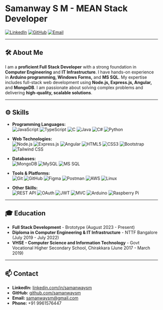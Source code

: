 # Samanway S M - MEAN Stack Developer

[![LinkedIn](https://img.shields.io/badge/LinkedIn-samanwaysm-blue?style=for-the-badge&logo=linkedin)](https://linkedin.com/in/samanwaysm)
[![GitHub](https://img.shields.io/badge/GitHub-samanwaysm-lightgrey?style=for-the-badge&logo=github)](https://github.com/samanwaysm)
[![Email](https://img.shields.io/badge/Email-samanwaysm%40gmail.com-red?style=for-the-badge&logo=gmail)](mailto:samanwaysm@gmail.com)

---

## 🛠️ About Me

I am a **proficient Full Stack Developer** with a strong foundation in **Computer Engineering** and **IT Infrastructure**. I have hands-on experience in **Arduino programming, Windows Forms,** and **MS SQL**. My expertise includes full-stack web development using **Node.js, Express.js, Angular,** and **MongoDB**. I am passionate about solving complex problems and delivering **high-quality, scalable solutions**.

---

## ⚙️ Skills

- **Programming Languages:**  
  ![JavaScript](https://img.shields.io/badge/JavaScript-F7DF1E?style=flat&logo=javascript&logoColor=black)
  ![TypeScript](https://img.shields.io/badge/TypeScript-007ACC?style=flat&logo=typescript&logoColor=white)
  ![C](https://img.shields.io/badge/C-00599C?style=flat&logo=c&logoColor=white)
  ![Java](https://img.shields.io/badge/Java-007396?style=flat&logo=java&logoColor=white)
  ![C#](https://img.shields.io/badge/C%23-239120?style=flat&logo=c-sharp&logoColor=white)
  ![Python](https://img.shields.io/badge/Python-3776AB?style=flat&logo=python&logoColor=white)

- **Web Technologies:**  
  ![Node.js](https://img.shields.io/badge/Node.js-339933?style=flat&logo=nodedotjs&logoColor=white)
  ![Express.js](https://img.shields.io/badge/Express.js-000000?style=flat&logo=express&logoColor=white)
  ![Angular](https://img.shields.io/badge/Angular-DD0031?style=flat&logo=angular&logoColor=white)
  ![HTML5](https://img.shields.io/badge/HTML5-E34F26?style=flat&logo=html5&logoColor=white)
  ![CSS3](https://img.shields.io/badge/CSS3-1572B6?style=flat&logo=css3&logoColor=white)
  ![Bootstrap](https://img.shields.io/badge/Bootstrap-563D7C?style=flat&logo=bootstrap&logoColor=white)
  ![Tailwind CSS](https://img.shields.io/badge/Tailwind_CSS-38B2AC?style=flat&logo=tailwind-css&logoColor=white)

- **Databases:**  
  ![MongoDB](https://img.shields.io/badge/MongoDB-4EA94B?style=flat&logo=mongodb&logoColor=white)
  ![MySQL](https://img.shields.io/badge/MySQL-4479A1?style=flat&logo=mysql&logoColor=white)
  ![MS SQL](https://img.shields.io/badge/Microsoft%20SQL%20Server-CC2927?style=flat&logo=microsoft-sql-server&logoColor=white)

- **Tools & Platforms:**  
  ![Git](https://img.shields.io/badge/Git-F05032?style=flat&logo=git&logoColor=white)
  ![GitHub](https://img.shields.io/badge/GitHub-181717?style=flat&logo=github&logoColor=white)
  ![Figma](https://img.shields.io/badge/Figma-F24E1E?style=flat&logo=figma&logoColor=white)
  ![Postman](https://img.shields.io/badge/Postman-FF6C37?style=flat&logo=postman&logoColor=white)
  ![AWS](https://img.shields.io/badge/Amazon%20AWS-232F3E?style=flat&logo=amazon-aws&logoColor=white)
  ![Linux](https://img.shields.io/badge/Linux-FCC624?style=flat&logo=linux&logoColor=black)

- **Other Skills:**  
  ![REST API](https://img.shields.io/badge/REST%20API-02569B?style=flat&logo=api&logoColor=white)
  ![OAuth](https://img.shields.io/badge/OAuth-4285F4?style=flat&logo=google&logoColor=white)
  ![JWT](https://img.shields.io/badge/JWT-000000?style=flat&logo=json-web-tokens&logoColor=white)
  ![MVC](https://img.shields.io/badge/MVC-3498DB?style=flat&logo=structure&logoColor=white)
  ![Arduino](https://img.shields.io/badge/Arduino-00979D?style=flat&logo=arduino&logoColor=white)
  ![Raspberry Pi](https://img.shields.io/badge/Raspberry%20Pi-A22846?style=flat&logo=raspberry-pi&logoColor=white)

---

## 🎓 Education

- **Full Stack Development** - Brototype (August 2023 - Present)
- **Diploma in Computer Engineering & IT Infrastructure** - NTTF Bangalore (July 2019 - July 2022)
- **VHSE - Computer Science and Information Technology** - Govt Vocational Higher Secondary School, Chirakkara (June 2017 - March 2019)

---

## 📫 Contact

- **LinkedIn:** [linkedin.com/in/samanwaysm](https://linkedin.com/in/samanwaysm)
- **GitHub:** [github.com/samanwaysm](https://github.com/samanwaysm)
- **Email:** [samanwaysm@gmail.com](mailto:samanwaysm@gmail.com)
- **Phone:** +91 9961576447

